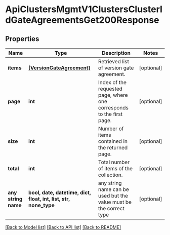 # ApiClustersMgmtV1ClustersClusterIdGateAgreementsGet200Response


## Properties
Name | Type | Description | Notes
------------ | ------------- | ------------- | -------------
**items** | [**[VersionGateAgreement]**](VersionGateAgreement.md) | Retrieved list of version gate agreement. | [optional] 
**page** | **int** | Index of the requested page, where one corresponds to the first page. | [optional] 
**size** | **int** | Number of items contained in the returned page. | [optional] 
**total** | **int** | Total number of items of the collection. | [optional] 
**any string name** | **bool, date, datetime, dict, float, int, list, str, none_type** | any string name can be used but the value must be the correct type | [optional]

[[Back to Model list]](../README.md#documentation-for-models) [[Back to API list]](../README.md#documentation-for-api-endpoints) [[Back to README]](../README.md)


